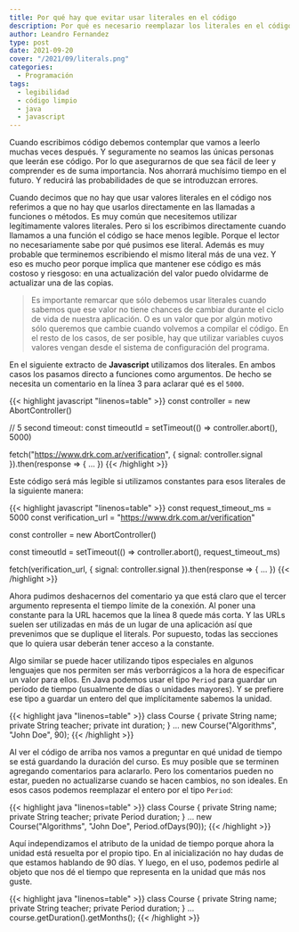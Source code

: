 ```yaml
---
title: Por qué hay que evitar usar literales en el código
description: Por qué es necesario reemplazar los literales en el código con constantes
author: Leandro Fernandez
type: post
date: 2021-09-20
cover: "/2021/09/literals.png"
categories:
  - Programación
tags:
  - legibilidad
  - código limpio
  - java
  - javascript
---
```


Cuando escribimos código debemos contemplar que vamos a leerlo muchas veces después. Y seguramente no seamos las únicas personas que leerán ese código. Por lo que asegurarnos de que sea fácil de leer y comprender es de suma importancia. Nos ahorrará muchísimo tiempo en el futuro. Y reducirá las probabilidades de que se introduzcan errores.

Cuando decimos que no hay que usar valores literales en el código nos referimos a que no hay que usarlos directamente en las llamadas a funciones o métodos. Es muy común que necesitemos utilizar legítimamente valores literales. Pero si los escribimos directamente cuando llamamos a una función el código se hace menos legible. Porque el lector no necesariamente sabe por qué pusimos ese literal. Además es muy probable que terminemos escribiendo el mismo literal más de una vez. Y eso es mucho peor porque implica que mantener ese código es más costoso y riesgoso: en una actualización del valor puedo olvidarme de actualizar una de las copias.

> Es importante remarcar que sólo debemos usar literales cuando sabemos que ese valor no tiene chances de cambiar durante el ciclo de vida de nuestra aplicación. O es un valor que por algún motivo sólo queremos que cambie cuando volvemos a compilar el código. En el resto de los casos, de ser posible, hay que utilizar variables cuyos valores vengan desde el sistema de configuración del programa.

En el siguiente extracto de **Javascript** utilizamos dos literales. En ambos casos los pasamos directo a funciones como argumentos. De hecho se necesita un comentario en la línea 3 para aclarar qué es el `5000`.

{{< highlight javascript "linenos=table" >}}
const controller = new AbortController()

// 5 second timeout:
const timeoutId = setTimeout(() => controller.abort(), 5000)

fetch("https://www.drk.com.ar/verification", { signal: controller.signal }).then(response => {
...
})
{{< /highlight >}}

Este código será más legible si utilizamos constantes para esos literales de la siguiente manera:

{{< highlight javascript "linenos=table" >}}
const request_timeout_ms = 5000
const verification_url = "https://www.drk.com.ar/verification"

const controller = new AbortController()

const timeoutId = setTimeout(() => controller.abort(), request_timeout_ms)

fetch(verification_url, { signal: controller.signal }).then(response => {
...
})
{{< /highlight >}}

Ahora pudimos deshacernos del comentario ya que está claro que el tercer argumento representa el tiempo límite de la conexión. Al poner una constante para la URL hacemos que la línea 8 quede más corta. Y las URLs suelen ser utilizadas en más de un lugar de una aplicación así que prevenimos que se duplique el literals. Por supuesto, todas las secciones que lo quiera usar deberán tener acceso a la constante.

Algo similar se puede hacer utilizando tipos especiales en algunos lenguajes que nos permiten ser más verborrágicos a la hora de especificar un valor para ellos. En Java podemos usar el tipo `Period` para guardar un período de tiempo (usualmente de días o unidades mayores). Y se prefiere ese tipo a guardar un entero del que implícitamente sabemos la unidad.

{{< highlight java "linenos=table" >}}
class Course {
    private String name;
    private String teacher;
    private int duration;
}
...
new Course("Algorithms", "John Doe", 90);
{{< /highlight >}}

Al ver el código de arriba nos vamos a preguntar en qué unidad de tiempo se está guardando la duración del curso. Es muy posible que se terminen agregando comentarios para aclararlo. Pero los comentarios pueden no estar, pueden no actualizarse cuando se hacen cambios, no son ideales. En esos casos podemos reemplazar el entero por el tipo `Period`:

{{< highlight java "linenos=table" >}}
class Course {
    private String name;
    private String teacher;
    private Period duration;
}
...
new Course("Algorithms", "John Doe", Period.ofDays(90));
{{< /highlight >}}

Aquí independizamos el atributo de la unidad de tiempo porque ahora la unidad está resuelta por el propio tipo. En al inicialización no hay dudas de que estamos hablando de 90 días. Y luego, en el uso, podemos pedirle al objeto que nos dé el tiempo que representa en la unidad que más nos guste.

{{< highlight java "linenos=table" >}}
class Course {
    private String name;
    private String teacher;
    private Period duration;
}
...
course.getDuration().getMonths();
{{< /highlight >}}